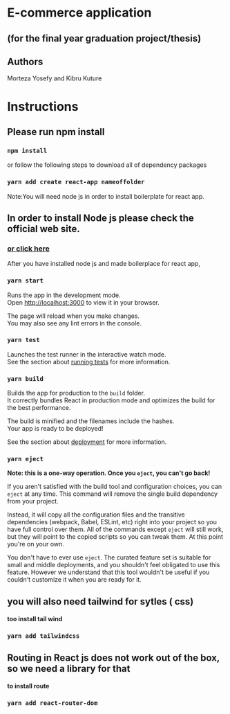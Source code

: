 # E-commerce application
## (for the final year graduation project/thesis)

## Authors
Morteza Yosefy and
Kibru Kuture


# Instructions
## Please run npm install

### `npm install `

or follow the following steps to download all of dependency packages

### `yarn add create react-app nameoffolder`

Note:You will need node js in order to install boilerplate for react app.

## In order to install Node js please check the official web site.

### [or click here](https://nodejs.org)

After you have installed node js and made boilerplace for react app,

### `yarn start`

Runs the app in the development mode.\
Open [http://localhost:3000](http://localhost:3000) to view it in your browser.

The page will reload when you make changes.\
You may also see any lint errors in the console.

### `yarn test`

Launches the test runner in the interactive watch mode.\
See the section about [running tests](https://facebook.github.io/create-react-app/docs/running-tests) for more information.

### `yarn build`

Builds the app for production to the `build` folder.\
It correctly bundles React in production mode and optimizes the build for the best performance.

The build is minified and the filenames include the hashes.\
Your app is ready to be deployed!

See the section about [deployment](https://facebook.github.io/create-react-app/docs/deployment) for more information.

### `yarn eject`

**Note: this is a one-way operation. Once you `eject`, you can't go back!**

If you aren't satisfied with the build tool and configuration choices, you can `eject` at any time. This command will remove the single build dependency from your project.

Instead, it will copy all the configuration files and the transitive dependencies (webpack, Babel, ESLint, etc) right into your project so you have full control over them. All of the commands except `eject` will still work, but they will point to the copied scripts so you can tweak them. At this point you're on your own.

You don't have to ever use `eject`. The curated feature set is suitable for small and middle deployments, and you shouldn't feel obligated to use this feature. However we understand that this tool wouldn't be useful if you couldn't customize it when you are ready for it.

## you will also need tailwind for sytles ( css)

#### too install tail wind

### `yarn add tailwindcss`

## Routing in React js does not work out of the box, so we need a library for that

#### to install route

### `yarn add react-router-dom`
